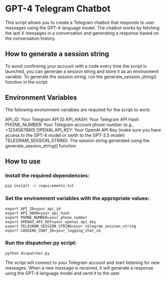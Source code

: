 # GPT-4 Telegram Chatbot
This script allows you to create a Telegram chatbot that responds to user messages using the GPT-4 language model. The chatbot works by fetching the last X messages in a conversation and generating a response based on the conversation history.

## How to generate a session string
To avoid confirming your account with a code every time the script is launched, you can generate a session string and store it as an environment variable. To generate the session string, run the generate_session_string() function in the script.

## Environment Variables
The following environment variables are required for the script to work:

API_ID: Your Telegram API ID
API_HASH: Your Telegram API Hash
PHONE_NUMBER: Your Telegram account phone number (e.g., +1234567890)
OPENAI_API_KEY: Your OpenAI API Key (make sure you have access to the GPT-4 model or swith to the GPT-3.5 model)
TELEGRAM_SESSION_STRING: The session string generated using the generate_session_string() function

## How to use
### Install the required dependencies:
```
pip install -r requirements.txt
```

### Set the environment variables with the appropriate values:
```
export API_ID=your_api_id
export API_HASH=your_api_hash
export PHONE_NUMBER=your_phone_number
export OPENAI_API_KEY=your_openai_api_key
export TELEGRAM_SESSION_STRING=your_telegram_session_string
exporr LOGGING_CHAT_ID=your_logging_chat_id
```
### Run the dispatcher.py script:
```
python dispatcher.py
```
The script will connect to your Telegram account and start listening for new messages. When a new message is received, it will generate a response using the GPT-4 language model and send it to the user.